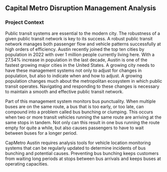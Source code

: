 ## Capital Metro Disruption Management Analysis

### Project Context
Public transit systems are essential to the modern city. The robustness of a given public transit network is key to its success. A robust public transit network manages both passenger flow and vehicle patterns successfully at high orders of efficiency. Austin recently joined the top ten cities by population in 2022 with over 1 million people currently living here. With a 27.54% increase in population in the last decade, Austin is one of the fastest growing major cities in the United States. A growing city needs to have these management systems not only to adjust for changes in population, but also to indicate when and how to adjust. A growing population changes much about the metropolitan ecosystem in which public transit operates. Navigating and responding to these changes is necessary to maintain a smooth and effective public transit network.

Part of this management system monitors bus punctuality. When multiple buses are on the same route, a bus that is too early, or too late, can compound into a problem called bus bunching or clumping. This occurs when two or more transit vehicles running the same route are arriving at the same stops in tandem. Not only can this result in one bus running the route empty for quite a while, but also causes passengers to have to wait between buses for a longer period. 

CapMetro Austin requires analysis tools for vehicle location monitoring systems that can be regularly updated to determine incidents of bus bunching and potential causes. Preventing bus bunching keeps customers from waiting long periods at stops between bus arrivals and keeps buses at operating capacities. 

